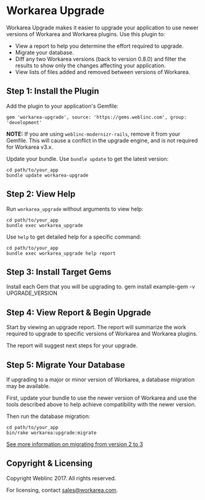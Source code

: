 Workarea Upgrade
================================================================================

Workarea Upgrade makes it easier to upgrade your application to use newer
versions of Workarea and Workarea plugins. Use this plugin to:

* View a report to help you determine the effort required to upgrade.
* Migrate your database.
* Diff any two Workarea versions (back to version 0.8.0) and filter the
results to show only the changes affecting your application.
* View lists of files added and removed between versions of Workarea.


Step 1: Install the Plugin
--------------------------------------------------------------------------------

Add the plugin to your application's Gemfile:

    gem 'workarea-upgrade', source: 'https://gems.weblinc.com', group: 'development'

**NOTE:** If you are using `weblinc-modernizr-rails`, remove it from
your Gemfile. This will cause a conflict in the upgrade engine, and is
not required for Workarea v3.x.

Update your bundle. Use `bundle update` to get the latest version:

    cd path/to/your_app
    bundle update workarea-upgrade


Step 2: View Help
--------------------------------------------------------------------------------

Run `workarea_upgrade` without arguments to view help:

    cd path/to/your_app
    bundle exec workarea_upgrade

Use `help` to get detailed help for a specific command:

    cd path/to/your_app
    bundle exec workarea_upgrade help report

Step 3: Install Target Gems
--------------------------------------------------------------------------------

Install each Gem that you will be upgrading to.
gem install example-gem -v UPGRADE_VERSION

Step 4: View Report & Begin Upgrade
--------------------------------------------------------------------------------

Start by viewing an upgrade report. The report will summarize the work required
to upgrade to specific versions of Workarea and Workarea plugins.

The report will suggest next steps for your upgrade.


Step 5: Migrate Your Database
--------------------------------------------------------------------------------

If upgrading to a major or minor version of Workarea, a database migration may
be available.

First, update your bundle to use the newer version of Workarea and use the tools
described above to help achieve compatibility with the newer version.

Then run the database migration:

    cd path/to/your_app
    bin/rake workarea:upgrade:migrate

[See more information on migrating from version 2 to 3](docs/guides/migrating-a-database-from-v2-to-v3.html)

Copyright & Licensing
--------------------------------------------------------------------------------

Copyright Weblinc 2017. All rights reserved.

For licensing, contact sales@workarea.com.
